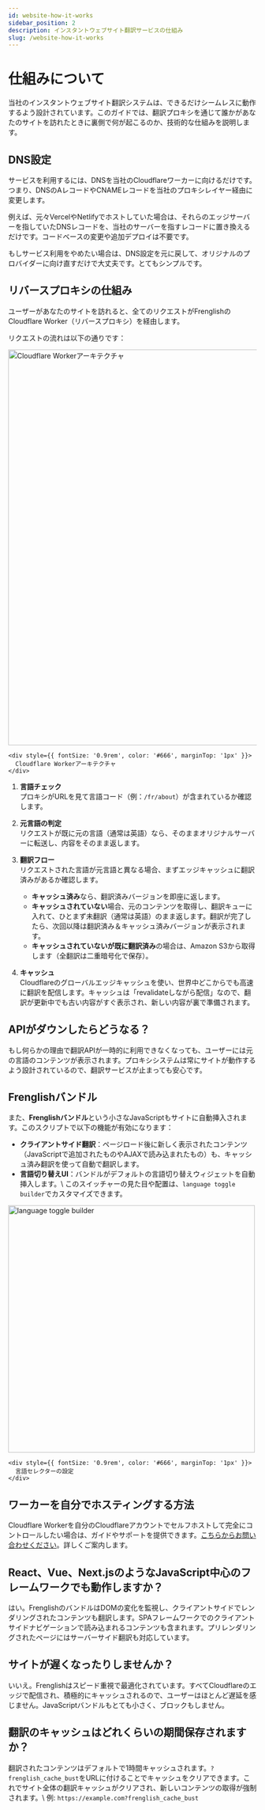 ```yaml
---
id: website-how-it-works
sidebar_position: 2
description: インスタントウェブサイト翻訳サービスの仕組み
slug: /website-how-it-works
---
```


# 仕組みについて
当社のインスタントウェブサイト翻訳システムは、できるだけシームレスに動作するよう設計されています。このガイドでは、翻訳プロキシを通じて誰かがあなたのサイトを訪れたときに裏側で何が起こるのか、技術的な仕組みを説明します。

## DNS設定
サービスを利用するには、DNSを当社のCloudflareワーカーに向けるだけです。つまり、DNSのAレコードやCNAMEレコードを当社のプロキシレイヤー経由に変更します。

例えば、元々VercelやNetlifyでホストしていた場合は、それらのエッジサーバーを指していたDNSレコードを、当社のサーバーを指すレコードに置き換えるだけです。コードベースの変更や追加デプロイは不要です。

もしサービス利用をやめたい場合は、DNS設定を元に戻して、オリジナルのプロバイダーに向け直すだけで大丈夫です。とてもシンプルです。

## リバースプロキシの仕組み
ユーザーがあなたのサイトを訪れると、全てのリクエストがFrenglishのCloudflare Worker（リバースプロキシ）を経由します。

リクエストの流れは以下の通りです：

<div style={{ textAlign: 'center' }}>
  <div style={{ display: 'inline-block', textAlign: 'left' }}>
    <img src="/assets/cloudflare_worker_diag.png" alt="Cloudflare Workerアーキテクチャ" width="800" />

    <div style={{ fontSize: '0.9rem', color: '#666', marginTop: '1px' }}>
      Cloudflare Workerアーキテクチャ
    </div>
  </div>
</div>

1.  **言語チェック**\
    プロキシがURLを見て言語コード（例：`/fr/about`）が含まれているか確認します。

2.  **元言語の判定**\
    リクエストが既に元の言語（通常は英語）なら、そのままオリジナルサーバーに転送し、内容をそのまま返します。

3.  **翻訳フロー**\
    リクエストされた言語が元言語と異なる場合、まずエッジキャッシュに翻訳済みがあるか確認します。
    - **キャッシュ済み**なら、翻訳済みバージョンを即座に返します。
    - **キャッシュされていない**場合、元のコンテンツを取得し、翻訳キューに入れて、ひとまず未翻訳（通常は英語）のまま返します。翻訳が完了したら、次回以降は翻訳済み＆キャッシュ済みバージョンが表示されます。
    - **キャッシュされていないが既に翻訳済み**の場合は、Amazon S3から取得します（全翻訳は二重暗号化で保存）。

4.  **キャッシュ**\
    Cloudflareのグローバルエッジキャッシュを使い、世界中どこからでも高速に翻訳を配信します。キャッシュは「revalidateしながら配信」なので、翻訳が更新中でも古い内容がすぐ表示され、新しい内容が裏で準備されます。

## APIがダウンしたらどうなる？
もし何らかの理由で翻訳APIが一時的に利用できなくなっても、ユーザーには元の言語のコンテンツが表示されます。プロキシシステムは常にサイトが動作するよう設計されているので、翻訳サービスが止まっても安心です。

## Frenglishバンドル
また、**Frenglishバンドル**という小さなJavaScriptもサイトに自動挿入されます。このスクリプトで以下の機能が有効になります：
- **クライアントサイド翻訳**：ページロード後に新しく表示されたコンテンツ（JavaScriptで追加されたものやAJAXで読み込まれたもの）も、キャッシュ済み翻訳を使って自動で翻訳します。
- **言語切り替えUI**：バンドルがデフォルトの言語切り替えウィジェットを自動挿入します。\\
  このスイッチャーの見た目や配置は、`language toggle builder`でカスタマイズできます。

<div style={{ textAlign: 'center' }}>
  <div style={{ display: 'inline-block', textAlign: 'left' }}>
    <img src="/assets/language-selector-config.png" alt="language toggle builder" width="500" />

    <div style={{ fontSize: '0.9rem', color: '#666', marginTop: '1px' }}>
      言語セレクターの設定
    </div>
  </div>
</div>

## ワーカーを自分でホスティングする方法
Cloudflare Workerを自分のCloudflareアカウントでセルフホストして完全にコントロールしたい場合は、ガイドやサポートを提供できます。[こちらからお問い合わせください](https://www.frenglish.ai/en/contact)。詳しくご案内します。

## React、Vue、Next.jsのようなJavaScript中心のフレームワークでも動作しますか？
はい。FrenglishのバンドルはDOMの変化を監視し、クライアントサイドでレンダリングされたコンテンツも翻訳します。SPAフレームワークでのクライアントサイドナビゲーションで読み込まれるコンテンツも含まれます。プリレンダリングされたページにはサーバーサイド翻訳も対応しています。

## サイトが遅くなったりしませんか？
いいえ。Frenglishはスピード重視で最適化されています。すべてCloudflareのエッジで配信され、積極的にキャッシュされるので、ユーザーはほとんど遅延を感じません。JavaScriptバンドルもとても小さく、ブロックもしません。

## 翻訳のキャッシュはどれくらいの期間保存されますか？
翻訳されたコンテンツはデフォルトで1時間キャッシュされます。`?frenglish_cache_bust`をURLに付けることでキャッシュをクリアできます。これでサイト全体の翻訳キャッシュがクリアされ、新しいコンテンツの取得が強制されます。\\
例: `https://example.com?frenglish_cache_bust`
